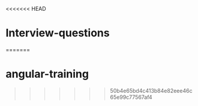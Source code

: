 <<<<<<< HEAD
# Interview-questions
=======
# angular-training
>>>>>>> 50b4e65bd4c413b84e82eee46c65e99c77567af4
